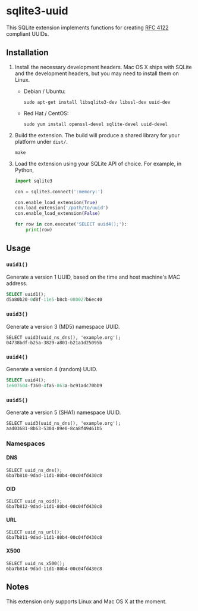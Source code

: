 # sqlite3-uuid

This SQLite extension implements functions for creating [RFC 4122](https://www.ietf.org/rfc/rfc4122.txt) compliant UUIDs.

## Installation

1. Install the necessary development headers. Mac OS X ships with SQLite and the development headers, but you may need to install them on Linux.

    * Debian / Ubuntu:

        ```
        sudo apt-get install libsqlite3-dev libssl-dev uuid-dev
        ```

    * Red Hat / CentOS:

        ```
        sudo yum install openssl-devel sqlite-devel uuid-devel
        ```

2. Build the extension. The build will produce a shared library for your platform under `dist/`.

    ```
    make
    ```

2. Load the extension using your SQLite API of choice. For example, in Python,

    ```python
    import sqlite3

    con = sqlite3.connect(':memory:')

    con.enable_load_extension(True)
    con.load_extension('/path/to/uuid')
    con.enable_load_extension(False)

    for row in con.execute('SELECT uuid4();'):
        print(row)
    ```

## Usage

### `uuid1()`

Generate a version 1 UUID, based on the time and host machine's MAC address.

```sql
SELECT uuid1();
d5a80b20-0d8f-11e5-b8cb-080027b6ec40
```

### `uuid3()`

Generate a version 3 (MD5) namespace UUID.

```
SELECT uuid3(uuid_ns_dns(), 'example.org');
04738bdf-b25a-3829-a801-b21a1d25095b
```

### `uuid4()`

Generate a version 4 (random) UUID.

```sql
SELECT uuid4();
1e607604-f360-4fa5-863a-bc91adc70bb9
```

### `uuid5()`

Generate a version 5 (SHA1) namespace UUID.

```
SELECT uuid3(uuid_ns_dns(), 'example.org');
aad03681-8b63-5304-89e0-8ca8f49461b5
```

### Namespaces

#### DNS

```
SELECT uuid_ns_dns();
6ba7b810-9dad-11d1-80b4-00c04fd430c8
```

#### OID

```
SELECT uuid_ns_oid();
6ba7b812-9dad-11d1-80b4-00c04fd430c8
```

#### URL

```
SELECT uuid_ns_url();
6ba7b811-9dad-11d1-80b4-00c04fd430c8
```

#### X500

```
SELECT uuid_ns_x500();
6ba7b814-9dad-11d1-80b4-00c04fd430c8
```

## Notes

This extension only supports Linux and Mac OS X at the moment.
